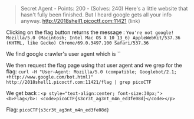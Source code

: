 > Secret Agent - Points: 200 - (Solves: 240)
> Here's a little website that hasn't fully been finished. But I heard google gets all your info anyway. http://2018shell1.picoctf.com:11421 (link)

Clicking on the flag button returns the message : `You're not google! Mozilla/5.0 (Macintosh; Intel Mac OS X 10_13_6) AppleWebKit/537.36 (KHTML, like Gecko) Chrome/69.0.3497.100 Safari/537.36`

We find google crawler's user agent which is ``

We then request the flag page using that user agent and we grep for the flag:
`curl -H "User-Agent: Mozilla/5.0 (compatible; Googlebot/2.1; +http://www.google.com/bot.html)" http://2018shell1.picoctf.com:11421/flag | grep picoCTF`

We get back : `<p style="text-align:center; font-size:30px;"><b>Flag</b>: <code>picoCTF{s3cr3t_ag3nt_m4n_ed3fe08d}</code></p>`

Flag: `picoCTF{s3cr3t_ag3nt_m4n_ed3fe08d}`
